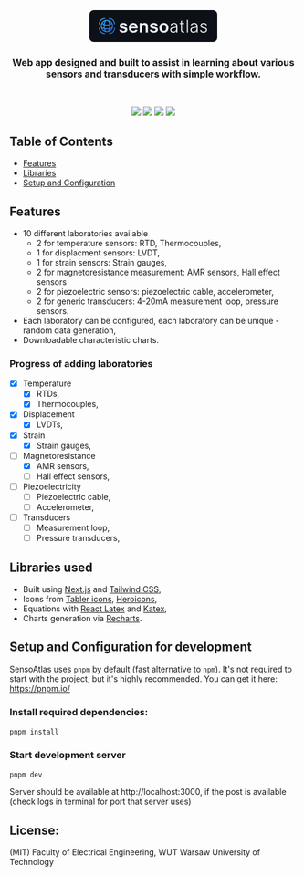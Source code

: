 <div align="center">

<p align="center">
  <a href="https://sensoatlas.vercel.app/" target="_blank">
    <img src="./.github/logo-github.svg" alt="SensoAtlas" height="56">
  </a>
</p>

<p align="center">
<h3>
  Web app designed and built to assist in learning about various sensors and
  transducers with simple workflow.
</h3>
</p>

<br>

<p align="center">
<img src="https://img.shields.io/badge/Next.js-black?style=for-the-badge&logo=nextdotjs">
<img src="https://img.shields.io/badge/typescript-blue?style=for-the-badge&logo=typescript&logoColor=white">
<img src="https://img.shields.io/badge/tailwindcss-06B6D4?style=for-the-badge&logo=tailwindcss&logoColor=white">

<img src="https://img.shields.io/badge/Work%20In%20Progress-orange?style=for-the-badge">
</p>
</div>

## Table of Contents

- [Features](#features)
- [Libraries](#libraries)
- [Setup and Configuration](#setup-configuration)

## Features<a name="features"></a>

- 10 different laboratories available
  - 2 for temperature sensors: RTD, Thermocouples,
  - 1 for displacment sensors: LVDT,
  - 1 for strain sensors: Strain gauges,
  - 2 for magnetoresistance measurement: AMR sensors, Hall effect sensors
  - 2 for piezoelectric sensors: piezoelectric cable, accelerometer,
  - 2 for generic transducers: 4-20mA measurement loop, pressure sensors.
- Each laboratory can be configured, each laboratory can be unique - random data
  generation,
- Downloadable characteristic charts.

### Progress of adding laboratories

- [x] Temperature
  - [x] RTDs,
  - [x] Thermocouples,
- [x] Displacement
  - [x] LVDTs,
- [x] Strain
  - [x] Strain gauges,
- [ ] Magnetoresistance
  - [x] AMR sensors,
  - [ ] Hall effect sensors,
- [ ] Piezoelectricity
  - [ ] Piezoelectric cable,
  - [ ] Accelerometer,
- [ ] Transducers
  - [ ] Measurement loop,
  - [ ] Pressure transducers,

## Libraries used<a name="libraries"></a>

- Built using [Next.js](https://nextjs.org) and [Tailwind
  CSS](https://tailwindcss.com),
- Icons from [Tabler icons](https://tabler-icons.io),
  [Heroicons](https://heroicons.com/),
- Equations with [React Latex](https://github.com/zzish/react-latex) and
  [Katex](https://katex.org/),
- Charts generation via [Recharts](https://recharts.org).

## Setup and Configuration for development

SensoAtlas uses `pnpm` by default (fast alternative to `npm`). It's not required
to start with the project, but it's highly recommended. You can get it here:
https://pnpm.io/

### Install required dependencies:

```shell
pnpm install
```

### Start development server

```shell
pnpm dev
```

Server should be available at http://localhost:3000, if the post is available (check logs in terminal for port that server uses)

## License:

(MIT) Faculty of Electrical Engineering, WUT Warsaw University of Technology
